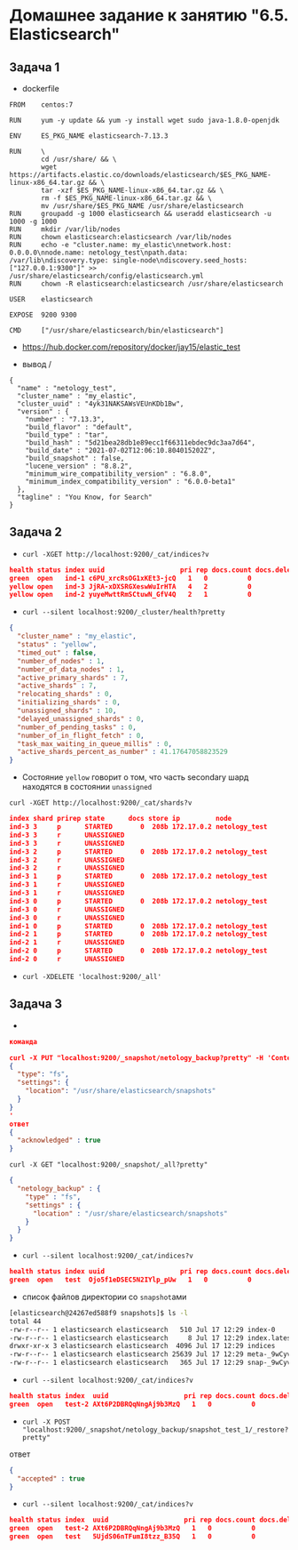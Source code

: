 # Домашнее задание к занятию "6.5. Elasticsearch"

## Задача 1

- dockerfile

```
FROM    centos:7

RUN     yum -y update && yum -y install wget sudo java-1.8.0-openjdk

ENV     ES_PKG_NAME elasticsearch-7.13.3

RUN     \
        cd /usr/share/ && \
        wget https://artifacts.elastic.co/downloads/elasticsearch/$ES_PKG_NAME-linux-x86_64.tar.gz && \
        tar -xzf $ES_PKG_NAME-linux-x86_64.tar.gz && \
        rm -f $ES_PKG_NAME-linux-x86_64.tar.gz && \
        mv /usr/share/$ES_PKG_NAME /usr/share/elasticsearch
RUN     groupadd -g 1000 elasticsearch && useradd elasticsearch -u 1000 -g 1000
RUN     mkdir /var/lib/nodes
RUN     chown elasticsearch:elasticsearch /var/lib/nodes
RUN     echo -e "cluster.name: my_elastic\nnetwork.host: 0.0.0.0\nnode.name: netology_test\npath.data: /var/lib\ndiscovery.type: single-node\ndiscovery.seed_hosts: ["127.0.0.1:9300"]" >> /usr/share/elasticsearch/config/elasticsearch.yml
RUN     chown -R elasticsearch:elasticsearch /usr/share/elasticsearch

USER    elasticsearch

EXPOSE  9200 9300

CMD     ["/usr/share/elasticsearch/bin/elasticsearch"]

```

- https://hub.docker.com/repository/docker/jay15/elastic_test

- вывод /

```
{
  "name" : "netology_test",
  "cluster_name" : "my_elastic",
  "cluster_uuid" : "4yk31NAKSAWsVEUnKDb1Bw",
  "version" : {
    "number" : "7.13.3",
    "build_flavor" : "default",
    "build_type" : "tar",
    "build_hash" : "5d21bea28db1e89ecc1f66311ebdec9dc3aa7d64",
    "build_date" : "2021-07-02T12:06:10.804015202Z",
    "build_snapshot" : false,
    "lucene_version" : "8.8.2",
    "minimum_wire_compatibility_version" : "6.8.0",
    "minimum_index_compatibility_version" : "6.0.0-beta1"
  },
  "tagline" : "You Know, for Search"
}
```
## Задача 2


- `curl -XGET http://localhost:9200/_cat/indices?v`

```json
health status index uuid                   pri rep docs.count docs.deleted store.size pri.store.size
green  open   ind-1 c6PU_xrcRsOG1xKEt3-jcQ   1   0          0            0       208b           208b
yellow open   ind-3 JjRA-xDXSRGXeswWuIrHTA   4   2          0            0       832b           832b
yellow open   ind-2 yuyeMwttRmSCtuwN_GfV4Q   2   1          0            0       416b           416b

```

- `curl --silent localhost:9200/_cluster/health?pretty`

```json
{
  "cluster_name" : "my_elastic",
  "status" : "yellow",
  "timed_out" : false,
  "number_of_nodes" : 1,
  "number_of_data_nodes" : 1,
  "active_primary_shards" : 7,
  "active_shards" : 7,
  "relocating_shards" : 0,
  "initializing_shards" : 0,
  "unassigned_shards" : 10,
  "delayed_unassigned_shards" : 0,
  "number_of_pending_tasks" : 0,
  "number_of_in_flight_fetch" : 0,
  "task_max_waiting_in_queue_millis" : 0,
  "active_shards_percent_as_number" : 41.17647058823529
}
```

- Состояние `yellow` говорит о том, что часть secondary шард находятся в состоянии `unassigned`

`curl -XGET http://localhost:9200/_cat/shards?v`

```json
index shard prirep state      docs store ip         node
ind-3 3     p      STARTED       0  208b 172.17.0.2 netology_test
ind-3 3     r      UNASSIGNED
ind-3 3     r      UNASSIGNED
ind-3 2     p      STARTED       0  208b 172.17.0.2 netology_test
ind-3 2     r      UNASSIGNED
ind-3 2     r      UNASSIGNED
ind-3 1     p      STARTED       0  208b 172.17.0.2 netology_test
ind-3 1     r      UNASSIGNED
ind-3 1     r      UNASSIGNED
ind-3 0     p      STARTED       0  208b 172.17.0.2 netology_test
ind-3 0     r      UNASSIGNED
ind-3 0     r      UNASSIGNED
ind-1 0     p      STARTED       0  208b 172.17.0.2 netology_test
ind-2 1     p      STARTED       0  208b 172.17.0.2 netology_test
ind-2 1     r      UNASSIGNED
ind-2 0     p      STARTED       0  208b 172.17.0.2 netology_test
ind-2 0     r      UNASSIGNED
```

- `curl -XDELETE 'localhost:9200/_all'`


## Задача 3

- 

```json
команда

curl -X PUT "localhost:9200/_snapshot/netology_backup?pretty" -H 'Content-Type: application/json' -d'
{
  "type": "fs",
  "settings": {
    "location": "/usr/share/elasticsearch/snapshots"
  }
}
'
ответ
{
  "acknowledged" : true
}
```

`curl -X GET "localhost:9200/_snapshot/_all?pretty"`

```json
{
  "netology_backup" : {
    "type" : "fs",
    "settings" : {
      "location" : "/usr/share/elasticsearch/snapshots"
    }
  }
}
```

- `curl --silent localhost:9200/_cat/indices?v`

```json
health status index uuid                   pri rep docs.count docs.deleted store.size pri.store.size
green  open   test  Ojo5f1eDSEC5N2IYlp_pUw   1   0          0            0       208b           208b
```

- список файлов директории со `snapshot`ами

```bash
[elasticsearch@24267ed588f9 snapshots]$ ls -l
total 44
-rw-r--r-- 1 elasticsearch elasticsearch   510 Jul 17 12:29 index-0
-rw-r--r-- 1 elasticsearch elasticsearch     8 Jul 17 12:29 index.latest
drwxr-xr-x 3 elasticsearch elasticsearch  4096 Jul 17 12:29 indices
-rw-r--r-- 1 elasticsearch elasticsearch 25639 Jul 17 12:29 meta-_9wCyvthQiuHNwMpu5Qhug.dat
-rw-r--r-- 1 elasticsearch elasticsearch   365 Jul 17 12:29 snap-_9wCyvthQiuHNwMpu5Qhug.dat
```

- `curl --silent localhost:9200/_cat/indices?v`

```json
health status index  uuid                   pri rep docs.count docs.deleted store.size pri.store.size
green  open   test-2 AXt6P2DBRQqNngAj9b3MzQ   1   0          0            0       208b           208b
```

- `curl -X POST "localhost:9200/_snapshot/netology_backup/snapshot_test_1/_restore?pretty"`

ответ
```json
{
  "accepted" : true
}
```

- `curl --silent localhost:9200/_cat/indices?v`

```json
health status index  uuid                   pri rep docs.count docs.deleted store.size pri.store.size
green  open   test-2 AXt6P2DBRQqNngAj9b3MzQ   1   0          0            0       208b           208b
green  open   test   5UjdS06nTFumI8tzz_B35Q   1   0          0            0       208b           208b
```